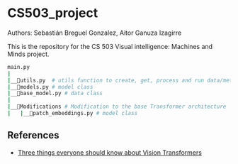 # CS503_project

Authors: Sebastián Breguel Gonzalez, Aitor Ganuza Izagirre

This is the repository for the CS 503 Visual intelligence: Machines and Minds project.

```bash
main.py
|
|__📜utils.py  # utils function to create, get, process and run data/metrics/models
|__📜models.py # model class
|__📜base_model.py # data class
|
|__📂Modifications # Modification to the base Transformer architecture
|   |__📜patch_embeddings.py # model class

```

## References

- [Three things everyone should know about Vision Transformers](https://arxiv.org/pdf/2203.09795.pdf)
